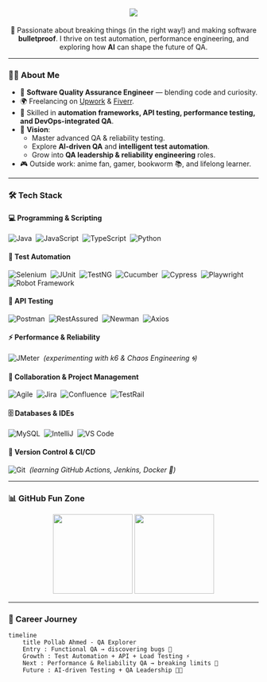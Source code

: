 <!-- Header -->
<h1 align="center">
  <img src="https://readme-typing-svg.herokuapp.com?color=%2300b22d&size=28&center=true&vCenter=true&width=650&height=60&lines=Hi+👋,+I'm+Pollab+Ahmed;Software+Quality+Assurance+Engineer;Freelancer+%7C+QA+Specialist;Explorer+of+Tech+and+AI" />
</h1>

<p align="center">
  🚀 Passionate about breaking things (in the right way!) and making software <strong>bulletproof</strong>.  
  I thrive on test automation, performance engineering, and exploring how <strong>AI</strong> can shape the future of QA.  
</p>

---

### 👨‍💻 About Me  
- 💼 **Software Quality Assurance Engineer** — blending code and curiosity.  
- 🌍 Freelancing on [Upwork](https://www.upwork.com/freelancers/~014faae15050f47440) & [Fiverr](https://www.fiverr.com/p_ahmed_).  
- 🧪 Skilled in **automation frameworks, API testing, performance testing, and DevOps-integrated QA**.  
- 🎯 **Vision**:  
  - Master advanced QA & reliability testing.  
  - Explore **AI-driven QA** and **intelligent test automation**.  
  - Grow into **QA leadership & reliability engineering** roles.  
- 🎮 Outside work: anime fan, gamer, bookworm 📚, and lifelong learner.  

---

### 🛠️ Tech Stack  

#### 💻 Programming & Scripting  
![Java](https://img.shields.io/badge/Java-007396?style=flat&logo=java)&nbsp;
![JavaScript](https://img.shields.io/badge/JavaScript-F7DF1E?style=flat&logo=javascript)&nbsp;
![TypeScript](https://img.shields.io/badge/TypeScript-3178C6?style=flat&logo=typescript)&nbsp;
![Python](https://img.shields.io/badge/Python-3776AB?style=flat&logo=python)

#### 🤖 Test Automation  
![Selenium](https://img.shields.io/badge/Selenium-43B02A?style=flat&logo=selenium)&nbsp;
![JUnit](https://img.shields.io/badge/JUnit-25A162?style=flat&logo=junit5)&nbsp;
![TestNG](https://img.shields.io/badge/TestNG-FF6F00?style=flat)&nbsp;
![Cucumber](https://img.shields.io/badge/Cucumber-23D96C?style=flat&logo=cucumber)&nbsp;
![Cypress](https://img.shields.io/badge/Cypress-17202C?style=flat&logo=cypress)&nbsp;
![Playwright](https://img.shields.io/badge/Playwright-2EAD33?style=flat&logo=playwright)&nbsp;
![Robot Framework](https://img.shields.io/badge/Robot_Framework-000?style=flat&logo=robotframework)

#### 🔗 API Testing  
![Postman](https://img.shields.io/badge/Postman-FF6C37?style=flat&logo=postman)&nbsp;
![RestAssured](https://img.shields.io/badge/RestAssured-000?style=flat)&nbsp;
![Newman](https://img.shields.io/badge/Newman-FF6C37?style=flat&logo=postman)&nbsp;
![Axios](https://img.shields.io/badge/Axios-671DDF?style=flat)

#### ⚡ Performance & Reliability  
![JMeter](https://img.shields.io/badge/JMeter-D22128?style=flat&logo=apachejmeter)&nbsp;
*(experimenting with k6 & Chaos Engineering 🌀)*  

#### 📂 Collaboration & Project Management  
![Agile](https://img.shields.io/badge/Agile-0052CC?style=flat&logo=jira)&nbsp;
![Jira](https://img.shields.io/badge/Jira-0052CC?style=flat&logo=jira)&nbsp;
![Confluence](https://img.shields.io/badge/Confluence-172B4D?style=flat&logo=confluence)&nbsp;
![TestRail](https://img.shields.io/badge/TestRail-2C4D8A?style=flat)

#### 🗄️ Databases & IDEs  
![MySQL](https://img.shields.io/badge/MySQL-4479A1?style=flat&logo=mysql)&nbsp;
![IntelliJ](https://img.shields.io/badge/IntelliJ-000000?style=flat&logo=intellijidea)&nbsp;
![VS Code](https://img.shields.io/badge/VS%20Code-007ACC?style=flat&logo=visualstudiocode)

#### 🔧 Version Control & CI/CD  
![Git](https://img.shields.io/badge/Git-F05032?style=flat&logo=git)&nbsp;
*(learning GitHub Actions, Jenkins, Docker 🐳)*  

---

### 📊 GitHub Fun Zone  

<p align="center">
  <img src="https://github-readme-stats.vercel.app/api?username=P-Ahmed&show_icons=true&theme=transparent&hide_border=true" height="160" />
  <img src="https://github-readme-stats.vercel.app/api/top-langs/?username=P-Ahmed&layout=compact&theme=transparent&hide_border=true" height="160" />
</p>

---

### 🌱 Career Journey  

```mermaid
timeline
    title Pollab Ahmed - QA Explorer
    Entry : Functional QA → discovering bugs 🐞
    Growth : Test Automation + API + Load Testing ⚡
    Next : Performance & Reliability QA → breaking limits 🚀
    Future : AI-driven Testing + QA Leadership 🤖✨
